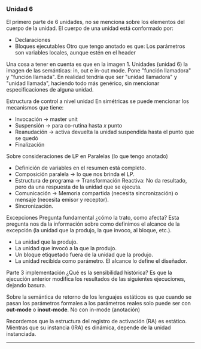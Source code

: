 ### Unidad 6

El primero parte de 6 unidades, no se menciona sobre los elementos del cuerpo de la unidad.
El cuerpo de una unidad está conformado por:
- Declaraciones
- Bloques ejecutables
Otro que tengo anotado es que: Los parámetros son variables locales, aunque estén en el header

Una cosa a tener en cuenta es que en la imagen 1. Unidades (unidad 6)
la imagen de las semánticas: in, out e in-out mode. Pone "función llamadora" y "función llamada". En realidad tendría que ser "unidad llamadora" y "unidad llamada", haciendo todo más genérico, sin mencionar especificaciones de alguna unidad.

Estructura de control a nivel unidad
En simétricas se puede mencionar los mecanismos que tiene:
- Invocación -> master unit
- Suspensión -> para co-rutina hasta *x* punto
- Reanudación -> activa devuelta la unidad suspendida hasta el punto que se quedó
- Finalización

Sobre consideraciones de LP en Paralelas (lo que tengo anotado)
- Definición de variables en el resumen está completo.
- Composición paralela -> lo que nos brinda el LP.
- Estructura de programa -> Transformación Reactiva: No da resultado, pero da una respuesta de la unidad que se ejecuta.
- Comunicación -> Memoria compartida (necesita sincronización) o mensaje (necesita emisor y receptor).
- Sincronización.

Excepciones
Pregunta fundamental ¿cómo la trato, como afecta? Esta pregunta nos da la información sobre como definimos el alcance de la excepción (la unidad que la produjo, la que invoco, al bloque, etc.).
- La unidad que la produjo.
- La unidad que invocó a la que la produjo.
- Un bloque etiquetado fuera de la unidad que la produjo. 
- La unidad recibida como parámetro.
El alcance lo define el diseñador. 

Parte 3 implementación
¿Qué es la sensibilidad histórica?
Es que la ejecución anterior modifica los resultados de las siguientes ejecuciones, dejando basura. 

Sobre la semántica de retorno de los lenguajes estáticos
es que cuando se pasan los parámetros formales a los parámetros reales solo puede ser con **out-mode** o **inout-mode**. No con in-mode (anotación)

Recordemos que la estructura del registro de activación (RA) es estático. Mientras que su instancia (IRA) es dinámica, depende de la unidad instanciada.

---

